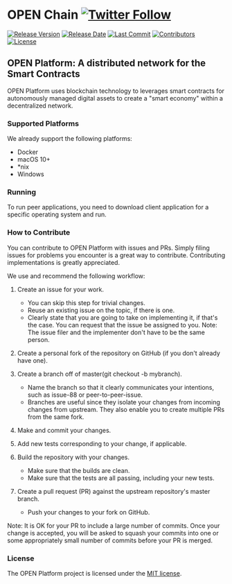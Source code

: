 # OPEN Chain [![Twitter Follow](https://img.shields.io/twitter/follow/openplatformico.svg?style=social&label=Follow)](https://twitter.com/openplatformico)

[![Release Version](https://img.shields.io/github/release/OpenFuturePlatform/open-chain.svg?style=flat-square)](https://github.com/OpenFuturePlatform/open-chain/releases)
[![Release Date](https://img.shields.io/github/release-date/OpenFuturePlatform/open-chain.svg?style=flat-square&colorB=007EC6)](https://github.com/OpenFuturePlatform/open-chain/releases)
[![Last Commit](https://img.shields.io/github/last-commit/OpenFuturePlatform/open-chain.svg?style=flat-square&colorB=007EC6)](https://github.com/OpenFuturePlatform/open-chain/commits)
[![Contributors](https://img.shields.io/github/contributors/OpenFuturePlatform/open-chain.svg?style=flat-square&colorB=007EC6)](https://github.com/OpenFuturePlatform/open-chain/contributors)
[![License](https://img.shields.io/github/license/OpenFuturePlatform/open-chain.svg?style=flat-square)](https://github.com/OpenFuturePlatform/open-chain/blob/master/LICENSE.txt)

## OPEN Platform: A distributed network for the Smart Contracts

OPEN Platform uses blockchain technology to leverages smart contracts
for autonomously managed digital assets to create a "smart economy"
within a decentralized network.

### Supported Platforms

We already support the following platforms:

* Docker
* macOS 10+
* *nix
* Windows

### Running

To run peer applications, you need to download client application
for a specific operating system and run.

### How to Contribute

You can contribute to OPEN Platform with issues and PRs. Simply filing issues
for problems you encounter is a great way to contribute. Contributing
implementations is greatly appreciated.

We use and recommend the following workflow:

1. Create an issue for your work.
    * You can skip this step for trivial changes.
    * Reuse an existing issue on the topic, if there is one.
    * Clearly state that you are going to take on implementing it,
    if that's the case. You can request that the issue be assigned to
    you. Note: The issue filer and the implementer don't have to be the
    same person.
2. Create a personal fork of the repository on GitHub (if you don't
already have one).

3. Create a branch off of master(git checkout -b mybranch).
    * Name the branch so that it clearly communicates your intentions,
    such as issue-88 or peer-to-peer-issue.
    * Branches are useful since they isolate your changes from incoming
    changes from upstream. They also enable you to create multiple PRs
    from the same fork.
4. Make and commit your changes.
5. Add new tests corresponding to your change, if applicable.
6. Build the repository with your changes.
    * Make sure that the builds are clean.
    * Make sure that the tests are all passing, including your new tests.
7. Create a pull request (PR) against the upstream repository's master branch.
    * Push your changes to your fork on GitHub.

Note: It is OK for your PR to include a large number of commits.
Once your change is accepted, you will be asked to squash your commits
into one or some appropriately small number of commits before your PR is merged.

### License

The OPEN Platform project is licensed under the [MIT license](./LICENSE.txt).